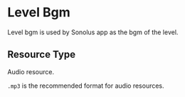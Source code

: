 # Level Bgm

Level bgm is used by Sonolus app as the bgm of the level.

## Resource Type

Audio resource.

`.mp3` is the recommended format for audio resources.
